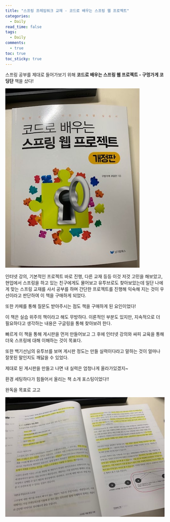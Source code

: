 ```yaml
---
title: "스프링 프레임워크 교재 - 코드로 배우는 스프링 웹 프로젝트"
categories:
  - Daily
read_time: false
tags:
  - Daily
comments:
  - true
toc: true
toc_sticky: true
---
```

스프링 공부를 제대로 들어가보기 위해 __코드로 배우는 스프링 웹 프로젝트 - 구멍가게 코딩단__ 책을 샀다!

![](/assets/img/daily/20200504_1.jpeg)

인터넷 강의, 기본적인 프로젝트 바로 진행, 다른 교재 등등 이것 저것 고민을 해보았고, 현업에서 스프링을 하고 있는 친구에게도 물어보고 유투브로도 찾아보았는데 일단 나에게 맞는 스프링 교재를 사서 공부를 하며 간단한 프로젝트를 진행해 익숙해 지는 것이 우선이라고 판단하여 이 책을 구매하게 되었다.

또한 카페를 통해 질문도 받아주시는 점도 책을 구매하게 된 요인이었다!

이 책은 실습 위주의 책이라고 해도 무방하다. 이론적인 부분도 있지만, 지속적으로 더 필요하다고 생각하는 내용은 구글링을 통해 찾아보려 한다.

빠르게 이 책을 통해 게시판을 먼저 만들어보고 그 후에 인터넷 강의와 싸피 교육을 통해 더욱 스프링에 대해 이해하는 것이 목표다.

또한 백기선님의 유투브를 보며 게시판 정도는 만들 실력이다라고 말하는 것이 얼마나 잘못된 말인지도 깨닳을 수 있었다.

제대로 된 게시판을 만들고 나면 내 실력은 엄청나게 올라가있겠지~

환경 세팅하다가 힘들어서 올리는 책 소개 포스팅이었다!! 

완독을 목표로 고고

![](/assets/img/daily/20200504_2.jpeg)
